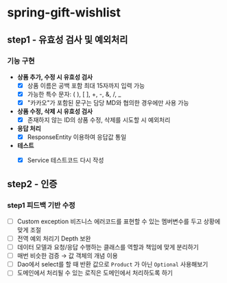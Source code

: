 # spring-gift-wishlist

## step1 - 유효성 검사 및 예외처리

### 기능 구현
- **상품 추가, 수정 시 유효성 검사**
    -[x] 상품 이름은 공백 포함 최대 15자까지 입력 가능
    -[x] 가능한 특수 문자: ( ), [ ], +, -, &, /, _
    -[x] "카카오"가 포함된 문구는 담당 MD와 협의한 경우에만 사용 가능

- **상품 수정, 삭제 시 유효성 검사**
    -[x] 존재하지 않는 ID의 상품 수정, 삭제를 시도할 시 예외처리

- **응답 처리**
    -[x] ResponseEntity 이용하여 응답값 통일

- **테스트**
    -[x] Service 테스트코드 다시 작성


## step2 - 인증 

### step1 피드백 기반 수정

- [ ]  Custom exception 비즈니스 에러코드를 표현할 수 있는 멤버변수를 두고 상황에 맞게 조절
- [ ]  전역 예외 처리기 Depth 보완
- [ ]  데이터 모델과 요청/응답 수행하는 클래스를 역할과 책임에 맞게 분리하기
- [ ]  매번 비슷한 검증 → 값 객체의 개념 이용
- [ ]  Dao에서 select를 할 때 반환 값으로 `Product` 가 아닌 `Optional` 사용해보기
- [ ]  도메인에서 처리될 수 있는 로직은 도메인에서 처리하도록 하기